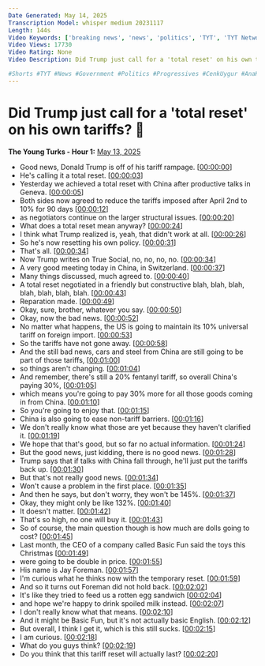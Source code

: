 ```yaml
---
Date Generated: May 14, 2025
Transcription Model: whisper medium 20231117
Length: 144s
Video Keywords: ['breaking news', 'news', 'politics', 'TYT', 'TYT Network', 'The Young Turks', 'progressive news', 'progressive media', 'progressives', 'progressive', 'leftists', 'Ana Kasparian', 'fyp', 'for you page', 'shorts', 'cenk uygur']
Video Views: 17730
Video Rating: None
Video Description: Did Trump just call for a 'total reset' on his own tariffs? 🤔

#Shorts #TYT #News #Government #Politics #Progressives #CenkUygur #AnaKasparian
---
```


# Did Trump just call for a 'total reset' on his own tariffs? 🤔
**The Young Turks - Hour 1:** [May 13, 2025](https://www.youtube.com/watch?v=KFwQcoA4NhY)
*  Good news, Donald Trump is off of his tariff rampage. [[00:00:00](https://www.youtube.com/watch?v=KFwQcoA4NhY&t=0.0s)]
*  He's calling it a total reset. [[00:00:03](https://www.youtube.com/watch?v=KFwQcoA4NhY&t=3.52s)]
*  Yesterday we achieved a total reset with China after productive talks in Geneva. [[00:00:05](https://www.youtube.com/watch?v=KFwQcoA4NhY&t=5.36s)]
*  Both sides now agreed to reduce the tariffs imposed after April 2nd to 10% for 90 days [[00:00:12](https://www.youtube.com/watch?v=KFwQcoA4NhY&t=12.48s)]
*  as negotiators continue on the larger structural issues. [[00:00:20](https://www.youtube.com/watch?v=KFwQcoA4NhY&t=20.400000000000002s)]
*  What does a total reset mean anyway? [[00:00:24](https://www.youtube.com/watch?v=KFwQcoA4NhY&t=24.0s)]
*  I think what Trump realized is, yeah, that didn't work at all. [[00:00:26](https://www.youtube.com/watch?v=KFwQcoA4NhY&t=26.72s)]
*  So he's now resetting his own policy. [[00:00:31](https://www.youtube.com/watch?v=KFwQcoA4NhY&t=31.119999999999997s)]
*  That's all. [[00:00:34](https://www.youtube.com/watch?v=KFwQcoA4NhY&t=34.239999999999995s)]
*  Now Trump writes on True Social, no, no, no, no. [[00:00:34](https://www.youtube.com/watch?v=KFwQcoA4NhY&t=34.879999999999995s)]
*  A very good meeting today in China, in Switzerland. [[00:00:37](https://www.youtube.com/watch?v=KFwQcoA4NhY&t=37.44s)]
*  Many things discussed, much agreed to. [[00:00:40](https://www.youtube.com/watch?v=KFwQcoA4NhY&t=40.64s)]
*  A total reset negotiated in a friendly but constructive blah, blah, blah, blah, blah, blah, blah. [[00:00:43](https://www.youtube.com/watch?v=KFwQcoA4NhY&t=43.28s)]
*  Reparation made. [[00:00:49](https://www.youtube.com/watch?v=KFwQcoA4NhY&t=49.519999999999996s)]
*  Okay, sure, brother, whatever you say. [[00:00:50](https://www.youtube.com/watch?v=KFwQcoA4NhY&t=50.72s)]
*  Okay, now the bad news. [[00:00:52](https://www.youtube.com/watch?v=KFwQcoA4NhY&t=52.56s)]
*  No matter what happens, the US is going to maintain its 10% universal tariff on foreign import. [[00:00:53](https://www.youtube.com/watch?v=KFwQcoA4NhY&t=53.44s)]
*  So the tariffs have not gone away. [[00:00:58](https://www.youtube.com/watch?v=KFwQcoA4NhY&t=58.879999999999995s)]
*  And the still bad news, cars and steel from China are still going to be part of those tariffs, [[00:01:00](https://www.youtube.com/watch?v=KFwQcoA4NhY&t=60.4s)]
*  so things aren't changing. [[00:01:04](https://www.youtube.com/watch?v=KFwQcoA4NhY&t=64.4s)]
*  And remember, there's still a 20% fentanyl tariff, so overall China's paying 30%, [[00:01:05](https://www.youtube.com/watch?v=KFwQcoA4NhY&t=65.67999999999999s)]
*  which means you're going to pay 30% more for all those goods coming in from China. [[00:01:10](https://www.youtube.com/watch?v=KFwQcoA4NhY&t=70.72s)]
*  So you're going to enjoy that. [[00:01:15](https://www.youtube.com/watch?v=KFwQcoA4NhY&t=75.44s)]
*  China is also going to ease non-tariff barriers. [[00:01:16](https://www.youtube.com/watch?v=KFwQcoA4NhY&t=76.32s)]
*  We don't really know what those are yet because they haven't clarified it. [[00:01:19](https://www.youtube.com/watch?v=KFwQcoA4NhY&t=79.68s)]
*  We hope that that's good, but so far no actual information. [[00:01:24](https://www.youtube.com/watch?v=KFwQcoA4NhY&t=84.08s)]
*  But the good news, just kidding, there is no good news. [[00:01:28](https://www.youtube.com/watch?v=KFwQcoA4NhY&t=88.0s)]
*  Trump says that if talks with China fall through, he'll just put the tariffs back up. [[00:01:30](https://www.youtube.com/watch?v=KFwQcoA4NhY&t=90.16s)]
*  But that's not really good news. [[00:01:34](https://www.youtube.com/watch?v=KFwQcoA4NhY&t=94.0s)]
*  Won't cause a problem in the first place. [[00:01:35](https://www.youtube.com/watch?v=KFwQcoA4NhY&t=95.84s)]
*  And then he says, but don't worry, they won't be 145%. [[00:01:37](https://www.youtube.com/watch?v=KFwQcoA4NhY&t=97.36s)]
*  Okay, they might only be like 132%. [[00:01:40](https://www.youtube.com/watch?v=KFwQcoA4NhY&t=100.32000000000001s)]
*  It doesn't matter. [[00:01:42](https://www.youtube.com/watch?v=KFwQcoA4NhY&t=102.72s)]
*  That's so high, no one will buy it. [[00:01:43](https://www.youtube.com/watch?v=KFwQcoA4NhY&t=103.76s)]
*  So of course, the main question though is how much are dolls going to cost? [[00:01:45](https://www.youtube.com/watch?v=KFwQcoA4NhY&t=105.68s)]
*  Last month, the CEO of a company called Basic Fun said the toys this Christmas [[00:01:49](https://www.youtube.com/watch?v=KFwQcoA4NhY&t=109.84s)]
*  were going to be double in price. [[00:01:55](https://www.youtube.com/watch?v=KFwQcoA4NhY&t=115.52000000000001s)]
*  His name is Jay Foreman. [[00:01:57](https://www.youtube.com/watch?v=KFwQcoA4NhY&t=117.84s)]
*  I'm curious what he thinks now with the temporary reset. [[00:01:59](https://www.youtube.com/watch?v=KFwQcoA4NhY&t=119.04s)]
*  And so it turns out Foreman did not hold back. [[00:02:02](https://www.youtube.com/watch?v=KFwQcoA4NhY&t=122.08000000000001s)]
*  It's like they tried to feed us a rotten egg sandwich [[00:02:04](https://www.youtube.com/watch?v=KFwQcoA4NhY&t=124.88000000000001s)]
*  and hope we're happy to drink spoiled milk instead. [[00:02:07](https://www.youtube.com/watch?v=KFwQcoA4NhY&t=127.36000000000001s)]
*  I don't really know what that means. [[00:02:10](https://www.youtube.com/watch?v=KFwQcoA4NhY&t=130.0s)]
*  And it might be Basic Fun, but it's not actually basic English. [[00:02:12](https://www.youtube.com/watch?v=KFwQcoA4NhY&t=132.24s)]
*  But overall, I think I get it, which is this still sucks. [[00:02:15](https://www.youtube.com/watch?v=KFwQcoA4NhY&t=135.04s)]
*  I am curious. [[00:02:18](https://www.youtube.com/watch?v=KFwQcoA4NhY&t=138.64s)]
*  What do you guys think? [[00:02:19](https://www.youtube.com/watch?v=KFwQcoA4NhY&t=139.92s)]
*  Do you think that this tariff reset will actually last? [[00:02:20](https://www.youtube.com/watch?v=KFwQcoA4NhY&t=140.95999999999998s)]
